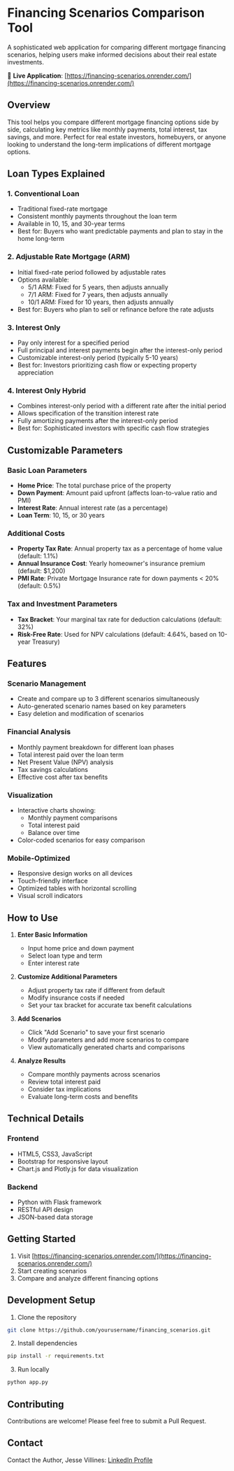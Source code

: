 # Financing Scenarios Comparison Tool

A sophisticated web application for comparing different mortgage financing scenarios, helping users make informed decisions about their real estate investments.

🔗 **Live Application**: [https://financing-scenarios.onrender.com/](https://financing-scenarios.onrender.com/)

## Overview

This tool helps you compare different mortgage financing options side by side, calculating key metrics like monthly payments, total interest, tax savings, and more. Perfect for real estate investors, homebuyers, or anyone looking to understand the long-term implications of different mortgage options.

## Loan Types Explained

### 1. Conventional Loan
- Traditional fixed-rate mortgage
- Consistent monthly payments throughout the loan term
- Available in 10, 15, and 30-year terms
- Best for: Buyers who want predictable payments and plan to stay in the home long-term

### 2. Adjustable Rate Mortgage (ARM)
- Initial fixed-rate period followed by adjustable rates
- Options available:
  - 5/1 ARM: Fixed for 5 years, then adjusts annually
  - 7/1 ARM: Fixed for 7 years, then adjusts annually
  - 10/1 ARM: Fixed for 10 years, then adjusts annually
- Best for: Buyers who plan to sell or refinance before the rate adjusts

### 3. Interest Only
- Pay only interest for a specified period
- Full principal and interest payments begin after the interest-only period
- Customizable interest-only period (typically 5-10 years)
- Best for: Investors prioritizing cash flow or expecting property appreciation

### 4. Interest Only Hybrid
- Combines interest-only period with a different rate after the initial period
- Allows specification of the transition interest rate
- Fully amortizing payments after the interest-only period
- Best for: Sophisticated investors with specific cash flow strategies

## Customizable Parameters

### Basic Loan Parameters
- **Home Price**: The total purchase price of the property
- **Down Payment**: Amount paid upfront (affects loan-to-value ratio and PMI)
- **Interest Rate**: Annual interest rate (as a percentage)
- **Loan Term**: 10, 15, or 30 years

### Additional Costs
- **Property Tax Rate**: Annual property tax as a percentage of home value (default: 1.1%)
- **Annual Insurance Cost**: Yearly homeowner's insurance premium (default: $1,200)
- **PMI Rate**: Private Mortgage Insurance rate for down payments < 20% (default: 0.5%)

### Tax and Investment Parameters
- **Tax Bracket**: Your marginal tax rate for deduction calculations (default: 32%)
- **Risk-Free Rate**: Used for NPV calculations (default: 4.64%, based on 10-year Treasury)

## Features

### Scenario Management
- Create and compare up to 3 different scenarios simultaneously
- Auto-generated scenario names based on key parameters
- Easy deletion and modification of scenarios

### Financial Analysis
- Monthly payment breakdown for different loan phases
- Total interest paid over the loan term
- Net Present Value (NPV) analysis
- Tax savings calculations
- Effective cost after tax benefits

### Visualization
- Interactive charts showing:
  - Monthly payment comparisons
  - Total interest paid
  - Balance over time
- Color-coded scenarios for easy comparison

### Mobile-Optimized
- Responsive design works on all devices
- Touch-friendly interface
- Optimized tables with horizontal scrolling
- Visual scroll indicators

## How to Use

1. **Enter Basic Information**
   - Input home price and down payment
   - Select loan type and term
   - Enter interest rate

2. **Customize Additional Parameters**
   - Adjust property tax rate if different from default
   - Modify insurance costs if needed
   - Set your tax bracket for accurate tax benefit calculations

3. **Add Scenarios**
   - Click "Add Scenario" to save your first scenario
   - Modify parameters and add more scenarios to compare
   - View automatically generated charts and comparisons

4. **Analyze Results**
   - Compare monthly payments across scenarios
   - Review total interest paid
   - Consider tax implications
   - Evaluate long-term costs and benefits

## Technical Details

### Frontend
- HTML5, CSS3, JavaScript
- Bootstrap for responsive layout
- Chart.js and Plotly.js for data visualization

### Backend
- Python with Flask framework
- RESTful API design
- JSON-based data storage

## Getting Started

1. Visit [https://financing-scenarios.onrender.com/](https://financing-scenarios.onrender.com/)
2. Start creating scenarios
3. Compare and analyze different financing options

## Development Setup

1. Clone the repository
```bash
git clone https://github.com/yourusername/financing_scenarios.git
```

2. Install dependencies
```bash
pip install -r requirements.txt
```

3. Run locally
```bash
python app.py
```

## Contributing

Contributions are welcome! Please feel free to submit a Pull Request.

## Contact

Contact the Author, Jesse Villines: [LinkedIn Profile](https://www.linkedin.com/in/jesse-villines/)
